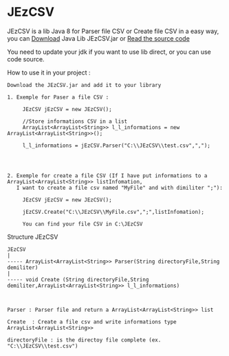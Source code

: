 # JEzCSV
JEzCSV is a lib Java 8 for Parser file CSV or Create file CSV in a easy way, you can [Download](https://github.com/Yiao/JEzCSV/blob/master/JExCSV.jar) Java Lib JEzCSV.jar or [Read the source code](https://github.com/Yiao/JEzCSV/blob/master/src/sourceCSV/JEzCSV.java)

You need to update your jdk if you want to use lib direct, or you can use code source.

How to use it in your project :

    Download the JEzCSV.jar and add it to your library
    
    1. Exemple for Paser a file CSV : 
    
         JEzCSV jEzCSV = new JEzCSV();
         
         //Store informations CSV in a list 
         ArrayList<ArrayList<String>> l_l_informations = new ArrayList<ArrayList<String>>();
         
         l_l_informations = jEzCSV.Parser("C:\\JEzCSV\\test.csv",",");
         
         
         
         
    2. Exemple for create a file CSV (If I have put informations to a ArrayList<ArrayList<String>> listInfomation,
       I want to create a file csv named "MyFile" and with dimiliter ";"):
    
         JEzCSV jEzCSV = new JEzCSV();
         
         jEzCSV.Create("C:\\JEzCSV\\MyFile.csv",";",listInfomation);
         
         You can find your file CSV in C:\JEzCSV
         
Structure JEzCSV

    JEzCSV
    |
    ----- ArrayList<ArrayList<String>> Parser(String directoryFile,String demiliter)
    |
    ----- void Create (String directoryFile,String demiliter,ArrayList<ArrayList<String>> l_l_informations)
    
   

    Parser : Parser file and return a ArrayList<ArrayList<String>> list
    
    Create  : Create a file csv and write informations type ArrayList<ArrayList<String>>
    
    directoryFile : is the directoy file complete (ex. "C:\\JEzCSV\\test.csv")
    

    
